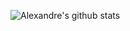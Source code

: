 ![Alexandre's github stats](https://github-readme-stats.vercel.app/api?username=alfarias&count_private=true&show_icons=true&theme=dark)
